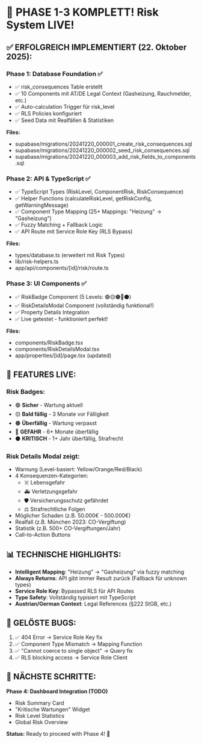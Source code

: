 # 🎉 PHASE 1-3 KOMPLETT! Risk System LIVE!

## ✅ ERFOLGREICH IMPLEMENTIERT (22. Oktober 2025):

### **Phase 1: Database Foundation ✅**
- ✅ risk_consequences Table erstellt
- ✅ 10 Components mit AT/DE Legal Context (Gasheizung, Rauchmelder, etc.)
- ✅ Auto-calculation Trigger für risk_level
- ✅ RLS Policies konfiguriert
- ✅ Seed Data mit Realfällen & Statistiken

**Files:**
- supabase/migrations/20241220_000001_create_risk_consequences.sql
- supabase/migrations/20241220_000002_seed_risk_consequences.sql
- supabase/migrations/20241220_000003_add_risk_fields_to_components.sql

### **Phase 2: API & TypeScript ✅**
- ✅ TypeScript Types (RiskLevel, ComponentRisk, RiskConsequence)
- ✅ Helper Functions (calculateRiskLevel, getRiskConfig, getWarningMessage)
- ✅ Component Type Mapping (25+ Mappings: "Heizung" → "Gasheizung")
- ✅ Fuzzy Matching + Fallback Logic
- ✅ API Route mit Service Role Key (RLS Bypass)

**Files:**
- types/database.ts (erweitert mit Risk Types)
- lib/risk-helpers.ts
- app/api/components/[id]/risk/route.ts

### **Phase 3: UI Components ✅**
- ✅ RiskBadge Component (5 Levels: 🟢🟡🟠🔴⚫)
- ✅ RiskDetailsModal Component (vollständig funktional!)
- ✅ Property Details Integration
- ✅ Live getestet - funktioniert perfekt!

**Files:**
- components/RiskBadge.tsx
- components/RiskDetailsModal.tsx
- app/properties/[id]/page.tsx (updated)

## 🎯 FEATURES LIVE:

### **Risk Badges:**
- 🟢 **Sicher** - Wartung aktuell
- 🟡 **Bald fällig** - 3 Monate vor Fälligkeit
- 🟠 **Überfällig** - Wartung verpasst
- 🔴 **GEFAHR** - 6+ Monate überfällig
- ⚫ **KRITISCH** - 1+ Jahr überfällig, Strafrecht

### **Risk Details Modal zeigt:**
- Warnung (Level-basiert: Yellow/Orange/Red/Black)
- 4 Konsequenzen-Kategorien:
  - ☠️ Lebensgefahr
  - 🚑 Verletzungsgefahr
  - 🛡️ Versicherungsschutz gefährdet
  - ⚖️ Strafrechtliche Folgen
- Möglicher Schaden (z.B. 50.000€ - 500.000€)
- Realfall (z.B. München 2023: CO-Vergiftung)
- Statistik (z.B. 500+ CO-Vergiftungen/Jahr)
- Call-to-Action Buttons

## 📊 TECHNISCHE HIGHLIGHTS:

- **Intelligent Mapping**: "Heizung" → "Gasheizung" via fuzzy matching
- **Always Returns**: API gibt immer Result zurück (Fallback für unknown types)
- **Service Role Key**: Bypassed RLS für API Routes
- **Type Safety**: Vollständig typisiert mit TypeScript
- **Austrian/German Context**: Legal References (§222 StGB, etc.)

## 🐛 GELÖSTE BUGS:

1. ✅ 404 Error → Service Role Key fix
2. ✅ Component Type Mismatch → Mapping Function
3. ✅ "Cannot coerce to single object" → Query fix
4. ✅ RLS blocking access → Service Role Client

## 🚀 NÄCHSTE SCHRITTE:

**Phase 4: Dashboard Integration (TODO)**
- Risk Summary Card
- "Kritische Wartungen" Widget
- Risk Level Statistics
- Global Risk Overview

**Status:** Ready to proceed with Phase 4! 💪





